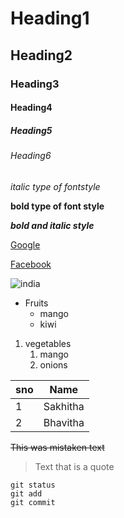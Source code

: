 # Heading1
## Heading2
### Heading3 
#### Heading4
##### Heading5
###### Heading6
*italic type of fontstyle*

**bold type of font style**

***bold and italic style***

[Google](https://www.google.com/)

[Facebook](https://www.facebook.com/)

![india](https://encrypted-tbn0.gstatic.com/images?q=tbn:ANd9GcQDIg_4f0OV8WpcPmqmlD_h8UZ5MkcxckEWXQ&usqp=CAU)

* Fruits
  * mango
  * kiwi
1.  vegetables
    1.  mango
    2.  onions
    
sno|Name
----|----
1|Sakhitha
2|Bhavitha

~~This was mistaken text~~

> Text that is a quote

```
git status
git add
git commit
```
